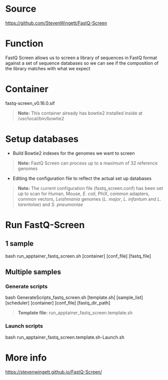 # Source
https://github.com/StevenWingett/FastQ-Screen

# Function
FastQ Screen allows us to screen a library of sequences in FastQ format against a set of sequence databases so we can see if the composition of the library matches with what we expect

# Container 
fastq-screen_v0.16.0.sif
> **Note:** This container already has bowtie2 installed inside at /usr/local/bin/bowtie2

# Setup databases
- Build Bowtie2 indexes for the genomes we want to screen
> **Note:** FastQ Screen can process up to a maximum of 32 reference genomes
- Editing the configuration file to reflect the actual set up databases
> **Note:** The current configuration file (fastq_screen.conf) has been set up to scan for Human, Mouse, *E. coli*, PhiX, common adapters, common vectors, *Leishmania* genomes (*L. major*, *L. infantum* and *L. tarentolae*) and *S. pneumoniae*

# Run FastQ-Screen
## 1 sample
bash run_apptainer_fastq_screen.sh [container] [conf_file] [fastq_file]
## Multiple samples
### Generate scripts
bash GenerateScripts_fastq_screen.sh [template.sh] [sample_list] [scheduler] [container]
[conf_file] [fastq_dir_path]
> **Template file:** run_apptainer_fastq_screen.template.sh

### Launch scripts
bash run_apptainer_fastq_screen.template.sh-Launch.sh

# More info
https://stevenwingett.github.io/FastQ-Screen/
